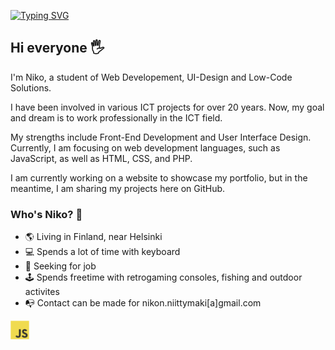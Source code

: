 <a href="https://git.io/typing-svg"><img src="https://readme-typing-svg.demolab.com?font=Fira+Code&pause=200&color=2B97C5&background=3E3E3E&multiline=true&width=650&height=200&separator=%3E&lines=const+projectName+%3D+%22InspiringCode%22;%3Econst+projectDescription+%3D+%22A+programming+inspiration%22;%3Efunction+startInspiration()+%7B%3Elet+ideas+%3D+%5B%5D;%3Elet+codeFlow+%3D+%22smooth+and+creative%22;%3Efor+(let+i+%3D+0;+i+%3C+5;+i%2B%2B)+%7B%3Eideas.push(%60Idea+%24%7Bi+%2B+1%7D%3A+Something+new+in+coding%60);%7D%3Ereturn+ideas;%7D" alt="Typing SVG" /></a>

## Hi everyone 🖐

I'm Niko, a student of Web Developement, UI-Design and Low-Code Solutions.

I have been involved in various ICT projects for over 20 years. Now, my goal and dream is to work professionally in the ICT field.

My strengths include Front-End Development and User Interface Design. Currently, I am focusing on web development languages, such as JavaScript, as well as HTML, CSS, and PHP.

I am currently working on a website to showcase my portfolio, but in the meantime, I am sharing my projects here on GitHub.

### Who's Niko? 🔑

- 🌎 Living in Finland, near Helsinki
- 💻 Spends a lot of time with keyboard
- 🖖 Seeking for job
- 🕹 Spends freetime with retrogaming consoles, fishing and outdoor activites
- 📭 Contact can be made for nikon.niittymaki[a]gmail.com

<img src="https://github.com/devicons/devicon/blob/master/icons/javascript/javascript-original.svg" title="Java Script" alt="Java Script" width="30" height="30"/>&nbsp;


<!--
**NNmaki/NNmaki** is a ✨ _special_ ✨ repository because its `README.md` (this file) appears on your GitHub profile.

Here are some ideas to get you started:

- 🔭 I’m currently working on ...
- 🌱 I’m currently learning ...
- 👯 I’m looking to collaborate on ...
- 🤔 I’m looking for help with ...
- 💬 Ask me about ...
- 📫 How to reach me: ...
- 😄 Pronouns: ...
- ⚡ Fun fact: ...
-->
